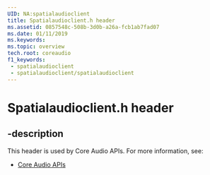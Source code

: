 ```yaml
---
UID: NA:spatialaudioclient
title: Spatialaudioclient.h header
ms.assetid: 0857548c-508b-3d0b-a26a-fcb1ab7fad07
ms.date: 01/11/2019
ms.keywords: 
ms.topic: overview
tech.root: coreaudio
f1_keywords:
 - spatialaudioclient
 - spatialaudioclient/spatialaudioclient
---
```


# Spatialaudioclient.h header


## -description

This header is used by Core Audio APIs. For more information, see:

- [Core Audio APIs](../_coreaudio/index.md)

